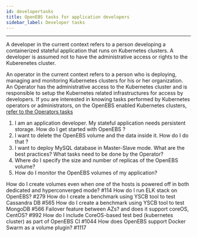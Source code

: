 ```yaml
---
id: developertasks
title: OpenEBS tasks for application developers
sidebar_label: Developer tasks
---
```


------

A developer in the current context refers to a person developing a containerized stateful application that runs on Kubernetes clusters. A developer is assumed not to have the administrative access or rights to the Kuberenetes cluster. 



An operator in the current context refers to a person who is deploying, managing and monitoring Kubernetes clusters for his or her organization. An Operator has the administrative access to the Kubernetes cluster and is responsible to setup the Kubernetes related infrastructures for access by developers. If you are interested in knowing tasks performed by Kubernetes operators or administrators, on the OpenEBS enabled Kubernetes clusters,  [refer to the Operators tasks](/docs/operatortasks.html)



1. I am an application developer. My stateful application needs persistent storage. How do I get started with OpenEBS ?
2. I want to delete the OpenEBS volume and the data inside it. How do I do that ?
3. I want to deploy MySQL database in Master-Slave mode. What are the best practices? What tasks need to be done by the Operator?
4. Where do I specify the size and number of replicas of the OpenEBS volume?
5. How do I monitor the OpenEBS volumes of my application?

How do I create volumes even when one of the hosts is powered off in both dedicated and hyperconverged mode? #114
How do I run ELK stack on OpenEBS? #279
How do I create a benchmark using YSCB tool to test Cassandra DB #565
How do I create a benchmark using YSCB tool to test MongoDB #566
Failover feature between AZs? and does it support coreOS, CentOS? #992
How do I include CoreOS-based test bed (kubernetes cluster) as part of OpenEBS CI #1044
How does OpenEBS support  Docker Swarm as a volume plugin? #1117














<!-- Hotjar Tracking Code for https://docs.openebs.io -->
<script>
   (function(h,o,t,j,a,r){
       h.hj=h.hj||function(){(h.hj.q=h.hj.q||[]).push(arguments)};
       h._hjSettings={hjid:785693,hjsv:6};
       a=o.getElementsByTagName('head')[0];
       r=o.createElement('script');r.async=1;
       r.src=t+h._hjSettings.hjid+j+h._hjSettings.hjsv;
       a.appendChild(r);
   })(window,document,'https://static.hotjar.com/c/hotjar-','.js?sv=');
</script>
